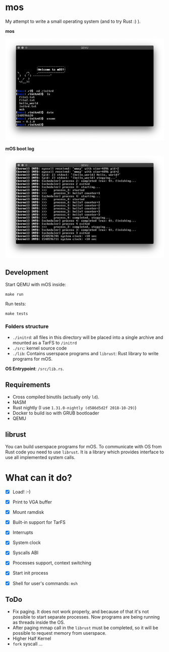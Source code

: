 # mos

My attempt to write a small operating system (and to try Rust :) ).

**mos**

![mos: msh](https://github.com/alexander-akhmetov/mos/blob/readme-pics/screenshots/msh.png?raw=true)

**mOS boot log**

![mos: start-up logs](https://github.com/alexander-akhmetov/mos/blob/readme-pics/screenshots/start.png?raw=true)



## Development

Start QEMU with mOS inside:

```shell
make run
```

Run tests:

```shell
make tests
```

### Folders structure

* `./initrd`: all files in this directory will be placed into a single archive and mounted as a TarFS to `/initrd`
* `./src`: kernel source code
* `./lib`: Contains userspace programs and `librust`: Rust library to write programs for mOS.

**OS Entrypoint**: `/src/lib.rs`.

## Requirements

* Cross compiled binutils (actually only `ld`).
* NASM
* Rust nightly (I use `1.31.0-nightly (d586d5d2f 2018-10-29)`)
* Docker to build iso with GRUB bootloader
* QEMU

## librust

You can build userspace programs for mOS. To communicate with OS from Rust code you need to use `librust`.
It is a library which provides interface to use all implemented system calls.

# What can it do?

* [x] Load! :-)
* [x] Print to VGA buffer
* [x] Mount ramdisk
* [x] Built-in support for TarFS
* [x] Interrupts
* [x] System clock
* [x] Syscalls ABI
* [x] Processes support, context switching
* [x] Start init process
* [x] Shell for user's commands: `msh`


## ToDo

* Fix paging. It does not work properly, and because of that it's not possible to start separate processes. Now programs are being running as threads inside the OS.
* After paging mmap call in the `librust` must be completed, so it will be possible to request memory from userspace.
* Higher Half Kernel
* `fork` syscall
...
